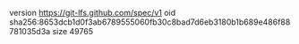 version https://git-lfs.github.com/spec/v1
oid sha256:8653dcb1d0f3ab6789555060fb30c8bad7d6eb3180b1b689e486f88781035d3a
size 49765
